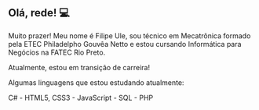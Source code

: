 ## Olá, rede! :computer:

Muito prazer! Meu nome é Filipe Ule, sou técnico em Mecatrônica formado pela ETEC Philadelpho Gouvêa Netto e estou cursando Informática para Negócios na FATEC Rio Preto.

Atualmente, estou em transição de carreira!

Algumas linguagens que estou estudando atualmente:

C# - HTML5, CSS3 - JavaScript - SQL - PHP
